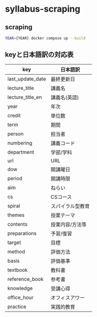 # syllabus-scraping

## scraping

```sh
YEAR={YEAR} docker compose up --build
```

## keyと日本語訳の対応表

|key|日本語訳|
|---|---|
|last_update_date|最終更新日|
|lecture_title|講義名|
|lecture_title_en|講義名(英語)|
|year|年次|
|credit|単位数|
|term|期間|
|person|担当者|
|numbering|講義コード|
|department|学部/学科|
|url|URL|
|dow|開講曜日|
|period|開講時限|
|aim|ねらい|
|cs|CSコース|
|spiral|スパイラル型教育|
|themes|授業テーマ|
|contents|授業内容/方法等|
|preparations|予習/復習|
|target|目標|
|method|評価方法|
|basis|評価基準|
|textbook|教科書|
|reference_book|参考書|
|knowledge|受講心得|
|office_hour|オフィスアワー|
|practice|実践的教育|
